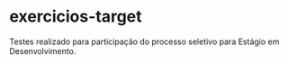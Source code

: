 # exercicios-target
 
Testes realizado para participação do processo seletivo para Estágio em Desenvolvimento.